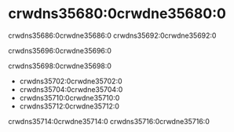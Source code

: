 # crwdns35680:0crwdne35680:0

crwdns35686:0crwdne35686:0 crwdns35692:0crwdne35692:0

crwdns35696:0crwdne35696:0

crwdns35698:0crwdne35698:0

* crwdns35702:0crwdne35702:0
* crwdns35704:0crwdne35704:0
* crwdns35710:0crwdne35710:0
* crwdns35712:0crwdne35712:0

crwdns35714:0crwdne35714:0 crwdns35716:0crwdne35716:0

